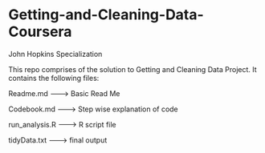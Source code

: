 # Getting-and-Cleaning-Data-Coursera
John Hopkins Specialization


This repo comprises of the solution to Getting and Cleaning Data Project. It contains the following files:

Readme.md ---> Basic Read Me

Codebook.md ---> Step wise explanation of code

run_analysis.R ---> R script file

tidyData.txt ---> final output 
